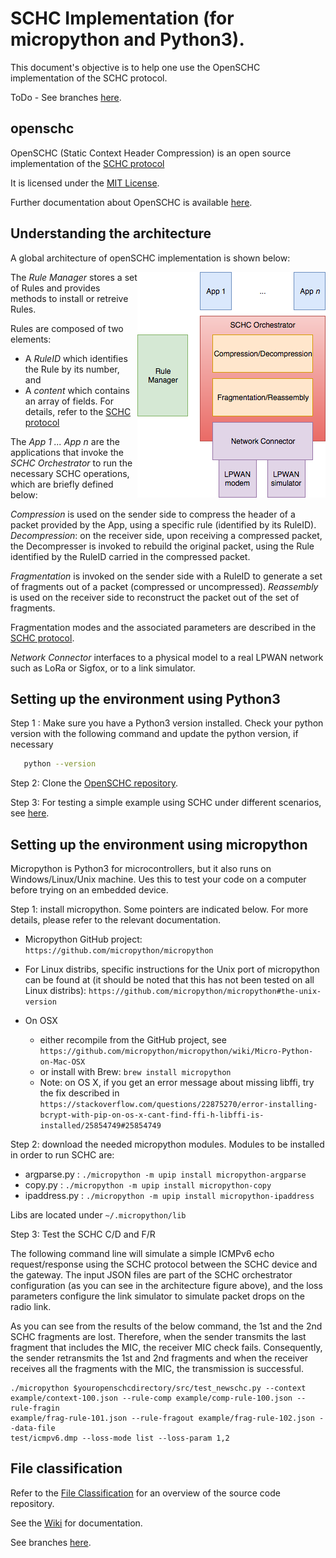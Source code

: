 # SCHC Implementation (for micropython and Python3).

This document's objective is to help one use the OpenSCHC implementation of the SCHC protocol.

ToDo - See branches [here](https://github.com/openschc/openschc/network).

##  openschc
OpenSCHC (Static Context Header Compression) is an open source implementation of the
[SCHC protocol](https://datatracker.ietf.org/doc/draft-ietf-lpwan-ipv6-static-context-hc/?include_text=1)

It is licensed under the [MIT License](https://github.com/openschc/openschc/blob/master/LICENSE).

Further documentation about OpenSCHC is available
[here](https://github.com/openschc/openschc/wiki).

## Understanding the architecture
A global architecture of openSCHC implementation is shown below:

<img style="float: right;" src="images/openSHCH_arch.png">

The *Rule Manager* stores a set of Rules and provides methods to install or retreive Rules.

Rules are composed of two elements:
* A *RuleID* which identifies the Rule by its number, and
* A *content* which contains an array of fields. For details, refer to the [SCHC protocol](https://datatracker.ietf.org/doc/draft-ietf-lpwan-ipv6-static-context-hc/?include_text=1)

The *App 1 ... App n* are the applications that invoke the *SCHC Orchestrator* to run the necessary SCHC operations, which are briefly
defined below:

*Compression* is used on the sender side to compress the header of a packet provided by the App,
using a specific rule (identified by its RuleID).
*Decompression*: on the receiver side, upon receiving a compressed packet,
the Decompresser is invoked to rebuild the original packet, using the Rule identified by the RuleID carried in the compressed packet.

*Fragmentation* is invoked on the sender side with a RuleID to generate a set of fragments out of a packet (compressed or uncompressed).
*Reassembly* is used on the receiver side to reconstruct the packet out of the set of fragments.

Fragmentation modes and the associated parameters are described in the [SCHC
protocol](https://datatracker.ietf.org/doc/draft-ietf-lpwan-ipv6-static-context-hc/?include_text=1).

*Network Connector* interfaces to a physical model to a real LPWAN network such as LoRa or Sigfox,
or to a link simulator.

## Setting up the environment using Python3
Step 1 : Make sure you have a Python3 version installed. Check
your python version with the following command and update the python version, if
necessary
```sh
   python --version
```
Step 2: Clone the [OpenSCHC repository](https://github.com/openschc/openschc).

Step 3: For testing a simple example using SCHC under different scenarios, see [here](https://github.com/openschc/openschc/blob/master/src/README.md).

## Setting up the environment using micropython
Micropython is Python3 for microcontrollers, but it also runs on Windows/Linux/Unix
machine. Ues this to test your code on a computer before trying on an embedded device.

Step 1: install micropython. Some pointers are indicated
below. For more details, please refer to the relevant documentation.

* Micropython GitHub project: ```https://github.com/micropython/micropython```

* For Linux distribs, specific instructions for the Unix port of micropython can be found at (it should be noted that this has not been tested on all
Linux distribs):
    ```https://github.com/micropython/micropython#the-unix-version```

* On OSX
  * either recompile from the GitHub project, see ```https://github.com/micropython/micropython/wiki/Micro-Python-on-Mac-OSX```
  * or install with Brew: ```brew install micropython```
  * Note: on OS X, if you get an error message about missing libffi, try the fix described in
 ```https://stackoverflow.com/questions/22875270/error-installing-bcrypt-with-pip-on-os-x-cant-find-ffi-h-libffi-is-installed/25854749#25854749```

Step 2: download the needed micropython modules.
Modules to be installed in order to run SCHC are:
  * argparse.py : ```./micropython -m upip install micropython-argparse```
  * copy.py : ```./micropython -m upip install micropython-copy```
  * ipaddress.py : ```./micropython -m upip install micropython-ipaddress```

Libs are located under ```~/.micropython/lib```

Step 3: Test the SCHC C/D and F/R

The following command line will simulate a simple ICMPv6 echo request/response using the SCHC protocol between
the SCHC device and the gateway. The input JSON files are part of the SCHC
orchestrator configuration (as you can see in the architecture figure above), and
the loss parameters configure the link simulator to simulate packet drops on the radio link.

As you can see from the results of the below command, the 1st and the 2nd SCHC
fragments are lost. Therefore, when the sender transmits the last fragment that includes
the MIC, the receiver MIC check fails.
Consequently, the sender retransmits the 1st and 2nd fragments and when the receiver
receives all the fragments with the MIC, the transmission is successful.

```  
./micropython $youropenschcdirectory/src/test_newschc.py --context
example/context-100.json --rule-comp example/comp-rule-100.json --rule-fragin
example/frag-rule-101.json --rule-fragout example/frag-rule-102.json --data-file
test/icmpv6.dmp --loss-mode list --loss-param 1,2
```




## File classification

Refer to the [File Classification](docs/File_Classification.md) for an overview
of the source code repository.



See the [Wiki](https://github.com/openschc/openschc/wiki) for documentation.

See branches [here](https://github.com/openschc/openschc/network).
